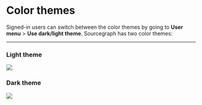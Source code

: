 # Color themes

Signed-in users can switch between the color themes by going to **User menu** > **Use dark/light theme**. Sourcegraph has two color themes:

---

### Light theme
<img src="https://sourcegraphstatic.com/docs/images/usage/light-theme-sourcegraph.png">

### Dark theme
<img src="https://sourcegraphstatic.com/docs/images/usage/dark-theme-sourcegraph.png">


